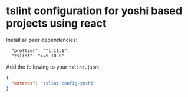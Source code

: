 # tslint configuration for yoshi based projects using react

Install all peer dependencies:

```
  "prettier": "^1.11.1",
  "tslint": ">=5.10.0"
```

Add the following to your `tslint.json`:

```json
{
  "extends": "tslint-config-yoshi"
}
```
